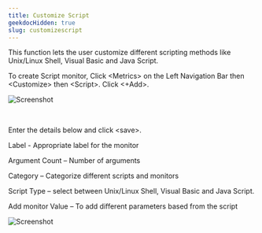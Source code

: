 ```yaml
---
title: Customize Script
geekdocHidden: true
slug: customizescript
---
```


This function lets the user customize different scripting methods like Unix/Linux Shell, Visual Basic and Java Script.

To create Script monitor, Click \<Metrics> on the Left Navigation Bar then \<Customize> then \<Script>. Click <+Add>.

![Screenshot](/cloud_vista/overview/images/script1.png)

&nbsp;

Enter the details below and click \<save>.

Label - Appropriate label for the monitor 

Argument Count – Number of arguments

Category – Categorize different scripts and monitors

Script Type – select between Unix/Linux Shell, Visual Basic and Java Script. 

Add monitor Value – To add different parameters based from the script

![Screenshot](/cloud_vista/overview/images/script2.png)
